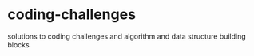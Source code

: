 # coding-challenges
solutions to coding challenges and algorithm and data structure building blocks
